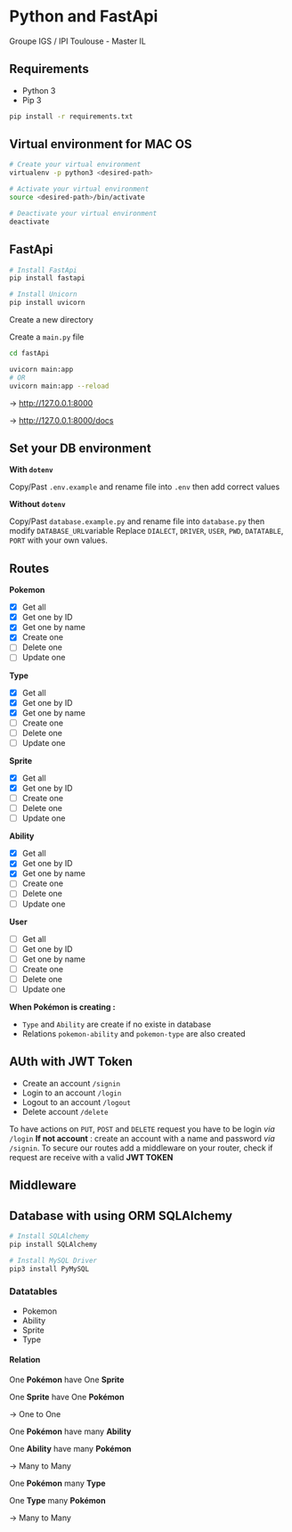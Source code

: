 # Python and FastApi

Groupe IGS / IPI Toulouse - Master IL 

## Requirements
- Python 3
- Pip 3

```bash
pip install -r requirements.txt
```

## Virtual environment for MAC OS

```bash
# Create your virtual environment
virtualenv -p python3 <desired-path>
```

```bash
# Activate your virtual environment
source <desired-path>/bin/activate
```

```bash
# Deactivate your virtual environment
deactivate
```

## FastApi

```bash
# Install FastApi
pip install fastapi
```

```bash
# Install Unicorn
pip install uvicorn
```

Create a new directory

Create a `main.py` file

```bash
cd fastApi
```

```bash 
uvicorn main:app
# OR
uvicorn main:app --reload
```

→ http://127.0.0.1:8000

→ http://127.0.0.1:8000/docs

## Set your DB environment

**With `dotenv`**

Copy/Past `.env.example` and rename file into `.env` then add correct values

**Without `dotenv`**

Copy/Past `database.example.py` and rename file into `database.py` then modify `DATABASE_URL`variable 
Replace `DIALECT`, `DRIVER`, `USER`, `PWD`, `DATATABLE`, `PORT` with your own values.

## Routes

**Pokemon**
- [x] Get all
- [x] Get one by ID
- [x] Get one by name
- [x] Create one
- [ ] Delete one
- [ ] Update one
    
**Type**
- [x] Get all
- [x] Get one by ID
- [x] Get one by name
- [ ] Create one
- [ ] Delete one
- [ ] Update one

**Sprite**
- [x] Get all
- [x] Get one by ID
- [ ] Create one
- [ ] Delete one
- [ ] Update one

**Ability**
- [x] Get all
- [x] Get one by ID
- [x] Get one by name
- [ ] Create one
- [ ] Delete one
- [ ] Update one

**User**
- [ ] Get all
- [ ] Get one by ID
- [ ] Get one by name
- [ ] Create one
- [ ] Delete one
- [ ] Update one

**When Pokémon is creating :**
- `Type` and `Ability` are create if no existe in database
- Relations `pokemon-ability` and `pokemon-type` are also created


## AUth with JWT Token

* Create an account `/signin`
* Login to an account `/login`
* Logout to an account `/logout`
* Delete account `/delete`

To have actions on `PUT`, `POST` and `DELETE` request you have to be login _via_ `/login`
**If not account** : create an account with a name and password _via_ `/signin`.
To secure our routes add a middleware on your router, check if request are receive with a valid **JWT TOKEN**

## Middleware


## Database with using ORM SQLAlchemy

```bash
# Install SQLAlchemy
pip install SQLAlchemy
```

```bash
# Install MySQL Driver
pip3 install PyMySQL
```

### Datatables

- Pokemon
- Ability
- Sprite
- Type

#### Relation

One **Pokémon** have One **Sprite**

One **Sprite** have One **Pokémon**

→ One to One

One **Pokémon** have many **Ability**

One **Ability** have many **Pokémon**

→ Many to Many

One **Pokémon** many **Type**

One **Type** many **Pokémon**

→ Many to Many
